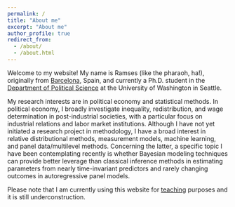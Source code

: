 ```yaml
---
permalink: /
title: "About me"
excerpt: "About me"
author_profile: true
redirect_from: 
  - /about/
  - /about.html
---
```




Welcome to my website! My name is Ramses (like the pharaoh, ha!), originally from [Barcelona](https://en.wikipedia.org/wiki/Barcelona), Spain, and currently a Ph.D. student in the [Department of Political Science](https://www.polisci.washington.edu/) at the University of Washington in Seattle. 

My research interests are in political economy and statistical methods. In political economy, I broadly investigate inequality, redistribution, and wage determination in post-industrial societies, with a particular focus on industrial relations and labor market institutions. Although I have not yet initiated a research project in methodology, I have a broad interest in relative distributional methods, measurement models, machine learning, and panel data/multilevel methods. Concerning the latter, a specific topic I have been contemplating recently is whether Bayesian modeling techniques can provide better leverage than classical inference methods in estimating parameters from nearly time-invariant predictors and rarely changing outcomes in autoregressive panel models.

Please note that I am currently using this website for [teaching](https://rllob.github.io/teaching/) purposes and it is still underconstruction.
